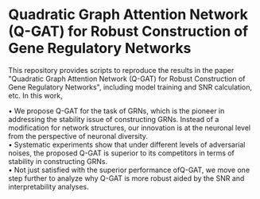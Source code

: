 Quadratic Graph Attention Network (Q-GAT) for Robust Construction of Gene Regulatory Networks
===
This repository provides scripts to reproduce the results in the paper "Quadratic Graph Attention Network (Q-GAT) for Robust Construction of Gene Regulatory Networks", including model training and SNR calculation, etc. In this work,<br>

  • We propose Q-GAT for the task of GRNs, which is the pioneer in addressing the stability issue of constructing GRNs. Instead of a modification for network structures, our innovation is at the neuronal level from the perspective of neuronal diversity. <br>
  • Systematic experiments show that under different levels of adversarial noises, the proposed Q-GAT is superior to its competitors in terms of stability in constructing GRNs.<br>
  • Not just satisfied with the superior performance ofQ-GAT, we move one step further to analyze why Q-GAT is more robust aided by the SNR and interpretability analyses.<br>
